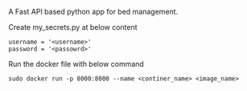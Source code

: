 A Fast API based python app for bed management.

Create my_secrets.py at below content

```
username = '<username>'
password = '<passowrd>'
```

Run the docker file with below command
```
sudo docker run -p 8000:8000 --name <continer_name> <image_name>
```
